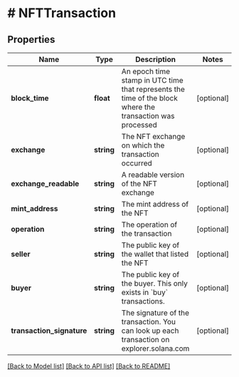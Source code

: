 # # NFTTransaction

## Properties

Name | Type | Description | Notes
------------ | ------------- | ------------- | -------------
**block_time** | **float** | An epoch time stamp in UTC time that represents the time of the block where the transaction was processed | [optional]
**exchange** | **string** | The NFT exchange on which the transaction occurred | [optional]
**exchange_readable** | **string** | A readable version of the NFT exchange | [optional]
**mint_address** | **string** | The mint address of the NFT | [optional]
**operation** | **string** | The operation of the transaction | [optional]
**seller** | **string** | The public key of the wallet that listed the NFT | [optional]
**buyer** | **string** | The public key of the buyer. This only exists in &#x60;buy&#x60; transactions. | [optional]
**transaction_signature** | **string** | The signature of the transaction. You can look up each transaction on explorer.solana.com | [optional]

[[Back to Model list]](../../README.md#models) [[Back to API list]](../../README.md#endpoints) [[Back to README]](../../README.md)
